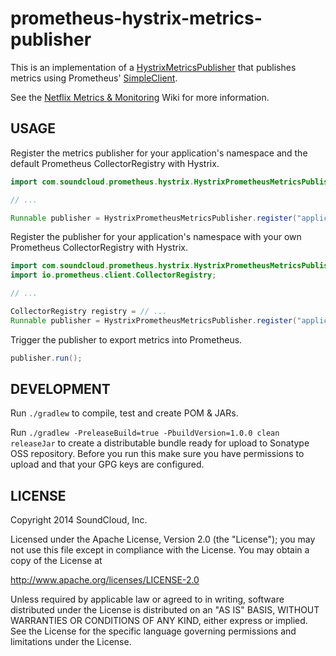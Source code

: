 # prometheus-hystrix-metrics-publisher

This is an implementation of a [HystrixMetricsPublisher](http://netflix.github.com/Hystrix/javadoc/index.html?com/netflix/hystrix/strategy/metrics/HystrixMetricsPublisher.html)
that publishes metrics using Prometheus' [SimpleClient](https://github.com/prometheus/client_java).

See the [Netflix Metrics & Monitoring](https://github.com/Netflix/Hystrix/wiki/Metrics-and-Monitoring) Wiki for more information.

## USAGE

Register the metrics publisher for your application's namespace and the default Prometheus CollectorRegistry with Hystrix.

```java
import com.soundcloud.prometheus.hystrix.HystrixPrometheusMetricsPublisher;

// ...

Runnable publisher = HystrixPrometheusMetricsPublisher.register("application_name");
```

Register the publisher for your application's namespace with your own Prometheus CollectorRegistry with Hystrix.

```java
import com.soundcloud.prometheus.hystrix.HystrixPrometheusMetricsPublisher;
import io.prometheus.client.CollectorRegistry;

// ...

CollectorRegistry registry = // ...
Runnable publisher = HystrixPrometheusMetricsPublisher.register("application_name", registry);
```

Trigger the publisher to export metrics into Prometheus.

```java
publisher.run();
```

## DEVELOPMENT

Run `./gradlew` to compile, test and create POM & JARs.

Run `./gradlew -PreleaseBuild=true -PbuildVersion=1.0.0 clean releaseJar` to create a distributable bundle
ready for upload to Sonatype OSS repository. Before you run this make sure you have permissions to upload
and that your GPG keys are configured.

## LICENSE

Copyright 2014 SoundCloud, Inc.

Licensed under the Apache License, Version 2.0 (the "License");
you may not use this file except in compliance with the License.
You may obtain a copy of the License at

<http://www.apache.org/licenses/LICENSE-2.0>

Unless required by applicable law or agreed to in writing, software
distributed under the License is distributed on an "AS IS" BASIS,
WITHOUT WARRANTIES OR CONDITIONS OF ANY KIND, either express or implied.
See the License for the specific language governing permissions and
limitations under the License.
